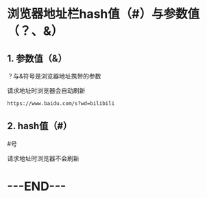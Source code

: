 # 浏览器地址栏hash值（#）与参数值（？、&）

## 1. 参数值（&）

？与&符号是浏览器地址携带的参数

请求地址时浏览器会自动刷新

```
https://www.baidu.com/s?wd=bilibili
```

## 2. hash值（#）

#号

请求地址时浏览器不会刷新

# ---END---




